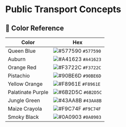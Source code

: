 # Public Transport Concepts

## 🎨 Color Reference

| Color             | Hex                                                                |
| ----------------- | ------------------------------------------------------------------ |
| Queen Blue        | ![#577590](https://via.placeholder.com/10/577590?text=+) `#577590` |
| Auburn            | ![#A41623](https://via.placeholder.com/10/A41623?text=+) `#A41623` |
| Orange Red        | ![#F3722C](https://via.placeholder.com/10/F3722C?text=+) `#F3722C` |
| Pistachio         | ![#90BE6D](https://via.placeholder.com/10/90BE6D?text=+) `#90BE6D` |
| Yellow Orange     | ![#F8961E](https://via.placeholder.com/10/F8961E?text=+) `#F8961E` |
| Palatinate Purple | ![#6B2D5C](https://via.placeholder.com/10/6B2D5C?text=+) `#6B2D5C` |
| Jungle Green      | ![#43AA8B](https://via.placeholder.com/10/43AA8B?text=+) `#43AA8B` |
| Maize Crayola     | ![#F9C74F](https://via.placeholder.com/10/F9C74F?text=+) `#F9C74F` |
| Smoky Black       | ![#0A0903](https://via.placeholder.com/10/0A0903?text=+) `#0A0903` |

